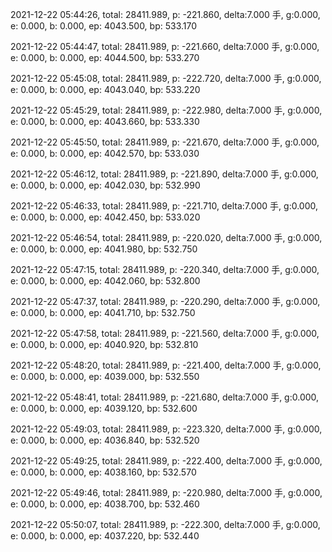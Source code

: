 2021-12-22 05:44:26, total: 28411.989, p: -221.860, delta:7.000 手, g:0.000, e: 0.000, b: 0.000, ep: 4043.500, bp: 533.170

2021-12-22 05:44:47, total: 28411.989, p: -221.660, delta:7.000 手, g:0.000, e: 0.000, b: 0.000, ep: 4044.500, bp: 533.270

2021-12-22 05:45:08, total: 28411.989, p: -222.720, delta:7.000 手, g:0.000, e: 0.000, b: 0.000, ep: 4043.040, bp: 533.220

2021-12-22 05:45:29, total: 28411.989, p: -222.980, delta:7.000 手, g:0.000, e: 0.000, b: 0.000, ep: 4043.660, bp: 533.330

2021-12-22 05:45:50, total: 28411.989, p: -221.670, delta:7.000 手, g:0.000, e: 0.000, b: 0.000, ep: 4042.570, bp: 533.030

2021-12-22 05:46:12, total: 28411.989, p: -221.890, delta:7.000 手, g:0.000, e: 0.000, b: 0.000, ep: 4042.030, bp: 532.990

2021-12-22 05:46:33, total: 28411.989, p: -221.710, delta:7.000 手, g:0.000, e: 0.000, b: 0.000, ep: 4042.450, bp: 533.020

2021-12-22 05:46:54, total: 28411.989, p: -220.020, delta:7.000 手, g:0.000, e: 0.000, b: 0.000, ep: 4041.980, bp: 532.750

2021-12-22 05:47:15, total: 28411.989, p: -220.340, delta:7.000 手, g:0.000, e: 0.000, b: 0.000, ep: 4042.060, bp: 532.800

2021-12-22 05:47:37, total: 28411.989, p: -220.290, delta:7.000 手, g:0.000, e: 0.000, b: 0.000, ep: 4041.710, bp: 532.750

2021-12-22 05:47:58, total: 28411.989, p: -221.560, delta:7.000 手, g:0.000, e: 0.000, b: 0.000, ep: 4040.920, bp: 532.810

2021-12-22 05:48:20, total: 28411.989, p: -221.400, delta:7.000 手, g:0.000, e: 0.000, b: 0.000, ep: 4039.000, bp: 532.550

2021-12-22 05:48:41, total: 28411.989, p: -221.680, delta:7.000 手, g:0.000, e: 0.000, b: 0.000, ep: 4039.120, bp: 532.600

2021-12-22 05:49:03, total: 28411.989, p: -223.320, delta:7.000 手, g:0.000, e: 0.000, b: 0.000, ep: 4036.840, bp: 532.520

2021-12-22 05:49:25, total: 28411.989, p: -222.400, delta:7.000 手, g:0.000, e: 0.000, b: 0.000, ep: 4038.160, bp: 532.570

2021-12-22 05:49:46, total: 28411.989, p: -220.980, delta:7.000 手, g:0.000, e: 0.000, b: 0.000, ep: 4038.700, bp: 532.460

2021-12-22 05:50:07, total: 28411.989, p: -222.300, delta:7.000 手, g:0.000, e: 0.000, b: 0.000, ep: 4037.220, bp: 532.440